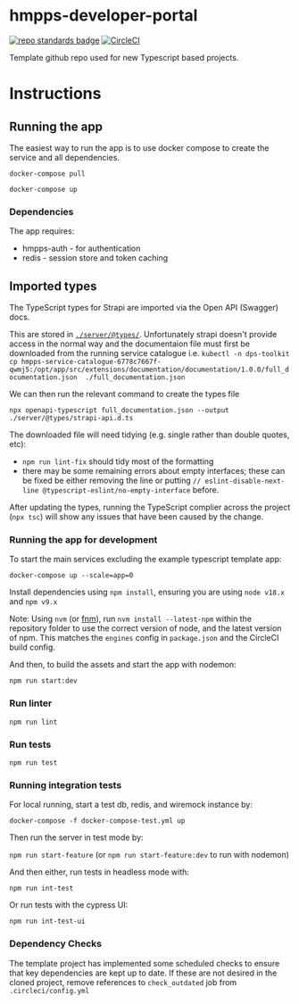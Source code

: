 # hmpps-developer-portal
[![repo standards badge](https://img.shields.io/badge/dynamic/json?color=blue&style=flat&logo=github&label=MoJ%20Compliant&query=%24.result&url=https%3A%2F%2Foperations-engineering-reports.cloud-platform.service.justice.gov.uk%2Fapi%2Fv1%2Fcompliant_public_repositories%2Fhmpps-developer-portal)](https://operations-engineering-reports.cloud-platform.service.justice.gov.uk/public-github-repositories.html#hmpps-developer-portal "Link to report")
[![CircleCI](https://circleci.com/gh/ministryofjustice/hmpps-developer-portal/tree/main.svg?style=svg)](https://circleci.com/gh/ministryofjustice/hmpps-developer-portal)

Template github repo used for new Typescript based projects.

# Instructions

## Running the app
The easiest way to run the app is to use docker compose to create the service and all dependencies. 

`docker-compose pull`

`docker-compose up`

### Dependencies
The app requires: 
* hmpps-auth - for authentication
* redis - session store and token caching

## Imported types

The TypeScript types for Strapi are imported via the Open API (Swagger) docs.

This are stored in [`./server/@types/`](./server/@types/). Unfortunately strapi doesn't provide access in the normal way and the documentaion file must first be downloaded from the running service catalogue i.e. `kubectl -n dps-toolkit cp hmpps-service-catalogue-6778c7667f-qwmj5:/opt/app/src/extensions/documentation/documentation/1.0.0/full_documentation.json  ./full_documentation.json`

We can then run the relevant command to create the types file

```
npx openapi-typescript full_documentation.json --output ./server/@types/strapi-api.d.ts
```

The downloaded file will need tidying (e.g. single rather than double quotes, etc):
* `npm run lint-fix` should tidy most of the formatting
* there may be some remaining errors about empty interfaces; these can be fixed be either removing the line or putting `// eslint-disable-next-line @typescript-eslint/no-empty-interface` before.

After updating the types, running the TypeScript complier across the project (`npx tsc`) will show any issues that have been caused by the change.


### Running the app for development

To start the main services excluding the example typescript template app: 

`docker-compose up --scale=app=0`

Install dependencies using `npm install`, ensuring you are using `node v18.x` and `npm v9.x`

Note: Using `nvm` (or [fnm](https://github.com/Schniz/fnm)), run `nvm install --latest-npm` within the repository folder to use the correct version of node, and the latest version of npm. This matches the `engines` config in `package.json` and the CircleCI build config.

And then, to build the assets and start the app with nodemon:

`npm run start:dev`

### Run linter

`npm run lint`

### Run tests

`npm run test`

### Running integration tests

For local running, start a test db, redis, and wiremock instance by:

`docker-compose -f docker-compose-test.yml up`

Then run the server in test mode by:

`npm run start-feature` (or `npm run start-feature:dev` to run with nodemon)

And then either, run tests in headless mode with:

`npm run int-test`
 
Or run tests with the cypress UI:

`npm run int-test-ui`


### Dependency Checks

The template project has implemented some scheduled checks to ensure that key dependencies are kept up to date.
If these are not desired in the cloned project, remove references to `check_outdated` job from `.circleci/config.yml`
